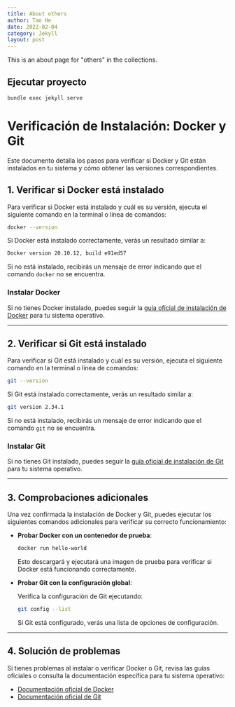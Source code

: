 ```yaml
---
title: About others
author: Tao He
date: 2022-02-04
category: Jekyll
layout: post
---
```


This is an about page for "others" in the collections.

## Ejecutar proyecto

```bash
bundle exec jekyll serve
```

# Verificación de Instalación: Docker y Git

Este documento detalla los pasos para verificar si Docker y Git están instalados en tu sistema y cómo obtener las versiones correspondientes.

## 1. Verificar si Docker está instalado

Para verificar si Docker está instalado y cuál es su versión, ejecuta el siguiente comando en la terminal o línea de comandos:

```bash
docker --version
```

Si Docker está instalado correctamente, verás un resultado similar a:

```bash
Docker version 20.10.12, build e91ed57
```

Si no está instalado, recibirás un mensaje de error indicando que el comando `docker` no se encuentra.

### Instalar Docker

Si no tienes Docker instalado, puedes seguir la [guía oficial de instalación de Docker](https://docs.docker.com/get-docker/) para tu sistema operativo.

---

## 2. Verificar si Git está instalado

Para verificar si Git está instalado y cuál es su versión, ejecuta el siguiente comando en la terminal o línea de comandos:

```bash
git --version
```

Si Git está instalado correctamente, verás un resultado similar a:

```bash
git version 2.34.1
```

Si no está instalado, recibirás un mensaje de error indicando que el comando `git` no se encuentra.

### Instalar Git

Si no tienes Git instalado, puedes seguir la [guía oficial de instalación de Git](https://git-scm.com/book/en/v2/Getting-Started-Installing-Git) para tu sistema operativo.

---

## 3. Comprobaciones adicionales

Una vez confirmada la instalación de Docker y Git, puedes ejecutar los siguientes comandos adicionales para verificar su correcto funcionamiento:

- **Probar Docker con un contenedor de prueba**:
  
  ```bash
  docker run hello-world
  ```

  Esto descargará y ejecutará una imagen de prueba para verificar si Docker está funcionando correctamente.

- **Probar Git con la configuración global**:
  
  Verifica la configuración de Git ejecutando:

  ```bash
  git config --list
  ```

  Si Git está configurado, verás una lista de opciones de configuración.

---

## 4. Solución de problemas

Si tienes problemas al instalar o verificar Docker o Git, revisa las guías oficiales o consulta la documentación específica para tu sistema operativo:

- [Documentación oficial de Docker](https://docs.docker.com/)
- [Documentación oficial de Git](https://git-scm.com/doc)
